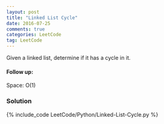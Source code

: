```yaml
---
layout: post
title: "Linked List Cycle"
date: 2016-07-25
comments: true
categories: LeetCode
tag: LeetCode
---
```


Given a linked list, determine if it has a cycle in it.

#### Follow up:
Space: O(1)

<!--more-->
### Solution

{% include_code LeetCode/Python/Linked-List-Cycle.py %}
